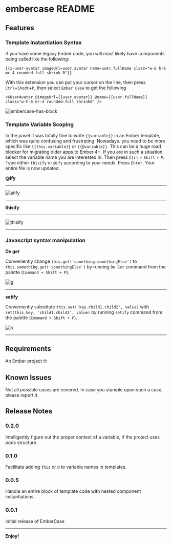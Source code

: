 # embercase README

## Features

### Template Inatantiation Syntax

If you have some legacy Ember code, you will most likely have components being called like the following:
```
{{x-user-avatar imageUrl=user.avatar name=user.fullName class="w-6 h-6 mr-4 rounded-full shrink-0"}}
```
With this extension you can put ypur cursor on the line, then press `Ctrl`+`Shodt`+`P`, then select `Ember Case` to get the following

```
<XUserAvatar @imageUrl={{user.avatar}} @name={{user.fullName}} class="w-h-6 mr-4 rounded-full Shrink0" />
```

![embercase-has-block](https://github.com/mehran-naghizadeh/ember-case/assets/24450563/85382cce-e172-452c-9f05-75292118865f)


### Template Variable Scoping

In the paset it was totally fine to write `{{variable}}` in an Ember template, which was quite confusing and frustrating. Nowadays. you need to be more specific like `{{this.variable}}` or `{{@variable}}`. This can be a huge road blocker for migrating older apps to Ember 4+. If you are in such a situation, select the variable name you are interested in. Then press `Ctrl` + `Shift` + `P`. Type either `thisify` or `@ify` according to your needs. Press `Enter`. Your entire file is now updated.

**@ify**


<hr>

![atify](https://github.com/mehran-naghizadeh/ember-case/assets/24450563/e9630660-2888-40ea-a71c-540aeeae31b8)

<hr>


**thisify**


<hr>

![thisify](https://github.com/mehran-naghizadeh/ember-case/assets/24450563/52ed5af7-50be-453e-8f44-d894132fd0a8)

<hr>

### Javascript syntax manipulation

**De get**

Conveniently change `this.get('something.somethingElse')` to `this.somethibg.get('somethingElse')` by running `De Get` command from the palette (`Command + Shift + P`).

![g](https://github.com/mehran-naghizadeh/ember-case/assets/24450563/5cf8364a-0bdf-44fc-9014-8a8b6bc58817)


<hr>

**setify**

Conveniently substitute `this.set('key.child1.child2', value)` with `set(this.key, 'child1.child2', value)` by running `setify` command from the palette (`Command + Shift + P`).

![h](https://github.com/mehran-naghizadeh/ember-case/assets/24450563/5166ce44-fd79-4a98-a40d-73241d7d2a4c)

<hr>

## Requirements

An Ember project 🤓


## Known Issues

Not all possible cases are covered. In case you stample upon such a case, please report it.

## Release Notes

### 0.2.0
Intelligently figure out the proper context of a variable, if the project uses pods structure.

### 0.1.0
Facilitate adding `this` or `@` to variable names in templates.

### 0.0.5
Handle an entire block of template code with nested component instantiations.

### 0.0.1

Initial release of EmberCase

---

**Enjoy!**
